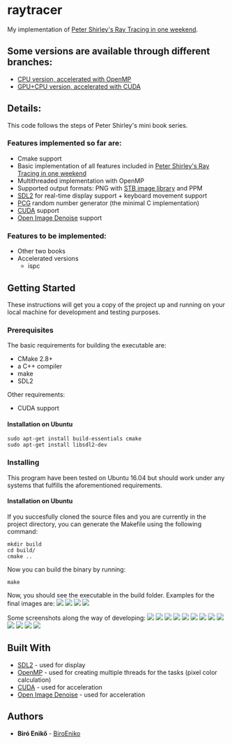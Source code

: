 # raytracer

My implementation of [Peter Shirley's Ray Tracing in one weekend](https://github.com/petershirley/raytracinginoneweekend/).

## Some versions are available through different branches:
* [CPU version, accelerated with OpenMP](https://github.com/biroeniko/raytracer/tree/cpu-only)
* [GPU+CPU version, accelerated with CUDA](https://github.com/biroeniko/raytracer/tree/gpu-cpu-first-book)

## Details:
This code follows the steps of Peter Shirley's mini book series.
### Features implemented so far are:
* Cmake support
* Basic implementation of all features included in [Peter Shirley's Ray Tracing in one weekend](https://github.com/petershirley/raytracinginoneweekend/)
* Multithreaded implementation with OpenMP
* Supported output formats: PNG with [STB image library](https://github.com/nothings/stb) and PPM
* [SDL2](https://www.libsdl.org/) for real-time display support + keyboard movement support
* [PCG](http://www.pcg-random.org/) random number generator (the minimal C implementation)
* [CUDA](https://developer.nvidia.com/cuda-zone) support
* [Open Image Denoise](https://openimagedenoise.github.io/) support

### Features to be implemented:
* Other two books
* Accelerated versions
  * ispc

## Getting Started

These instructions will get you a copy of the project up and running on your local machine for development and testing purposes.

### Prerequisites

The basic requirements for building the executable are:

* CMake 2.8+
* a C++ compiler
* make
* SDL2

Other requirements:
* CUDA support

#### Installation on Ubuntu

```
sudo apt-get install build-essentials cmake
sudo apt-get install libsdl2-dev
```

### Installing

This program have been tested on Ubuntu 16.04 but should work under any systems that fulfills the aforementioned requirements.

#### Installation on Ubuntu

If you succesfully cloned the source files and you are currently in the project directory, you can generate the Makefile using the following command:

```
mkdir build
cd build/
cmake ..
```
Now you can build the binary by running:

```
make
```
Now, you should see the executable in the build folder. Examples for the final images are:
![](https://github.com/biroeniko/raytracer/blob/master/images/cuda_640_360.gif)
![](https://github.com/biroeniko/raytracer/blob/master/images/final.png)
![](https://github.com/biroeniko/raytracer/blob/master/images/final2.png)
![](https://github.com/biroeniko/raytracer/blob/master/images/final3.png)

Some screenshots along the way of developing:
![](https://github.com/biroeniko/raytracer/blob/master/images/sphereHit.png)
![](https://github.com/biroeniko/raytracer/blob/master/images/interesting.png)
![](https://github.com/biroeniko/raytracer/blob/master/images/test.png)
![](https://github.com/biroeniko/raytracer/blob/master/images/antialiased.png)
![](https://github.com/biroeniko/raytracer/blob/master/images/diffuseBeforeGammaCorrection.png)
![](https://github.com/biroeniko/raytracer/blob/master/images/diffuseWithGammaCorrection.png)
![](https://github.com/biroeniko/raytracer/blob/master/images/diffuseWithGammaCorrectionAndShadowAcneCorrection.png)
![](https://github.com/biroeniko/raytracer/blob/master/images/metal.png)
![](https://github.com/biroeniko/raytracer/blob/master/images/metalWithFuzziness.png)
![](https://github.com/biroeniko/raytracer/blob/master/images/hollowGlassSphere.png)
![](https://github.com/biroeniko/raytracer/blob/master/images/cameraPosition.png)
![](https://github.com/biroeniko/raytracer/blob/master/images/cameraPosition2.png)
![](https://github.com/biroeniko/raytracer/blob/master/images/depthOfField.png)

## Built With

* [SDL2](https://www.libsdl.org/) - used for display
* [OpenMP](https://www.openmp.org/) - used for creating multiple threads for the tasks (pixel color calculation)
* [CUDA](https://developer.nvidia.com/cuda-zone) - used for acceleration
* [Open Image Denoise](https://openimagedenoise.github.io/) - used for acceleration

## Authors

* **Biró Enikő** - [BiroEniko](https://github.com/biroeniko)

